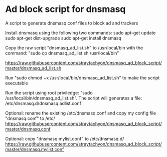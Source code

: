 # Ad block script for dnsmasq
A script to generate dnsmasq conf files to block ad and trackers

Install dnsmasq using the following two commands:
sudo apt-get update
sudo apt-get dist-upgrade
sudo apt-get install dnsmasq

Copy the raw script "dnsmasq_ad_list.sh" to /usr/local/bin with the command: 
"sudo cp dnsmasq_ad_list.sh /usr/local/bin"

https://raw.githubusercontent.com/straytachyon/dnsmasq_ad_block_script/master/dnsmasq_ad_list.sh

Run "sudo chmod +x /usr/local/bin/dnsmasq_ad_list.sh" to make the script executable

Run the script using root priviledge: "sudo /usr/local/bin/dnsmasq_ad_list.sh".  The script will generates a file: /etc/dnsmasq.d/dnsmasq.adlist.conf

Optional: rename the existing /etc/dnsmasq.conf and copy my config file "dnsmasq.conf" to /etc/
https://raw.githubusercontent.com/straytachyon/dnsmasq_ad_block_script/master/dnsmasq.conf

Optional: copy "dnsmasq.mylist.conf" to /etc/dnsmasq.d/
https://raw.githubusercontent.com/straytachyon/dnsmasq_ad_block_script/master/dnsmasq.mylist.conf
